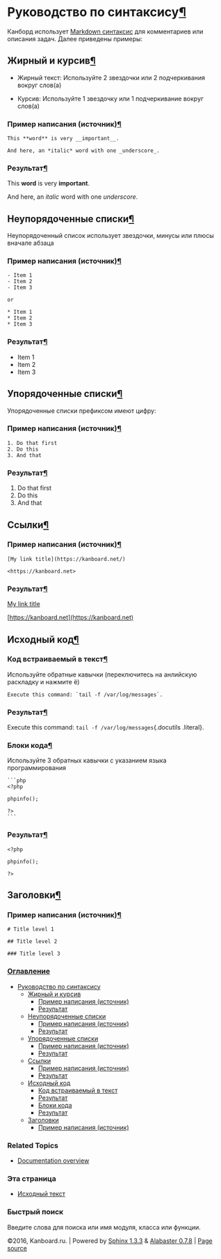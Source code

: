 Руководство по синтаксису[¶](#syntax-guide "Ссылка на этот заголовок")
======================================================================

Канборд использует [Markdown
синтаксис](https://ru.wikipedia.org/wiki/Markdown) для комментариев или
описания задач. Далее приведены примеры:

Жирный и курсив[¶](#bold-and-italic "Ссылка на этот заголовок")
---------------------------------------------------------------

-   Жирный текст: Используйте 2 звездочки или 2 подчеркивания вокруг
    слов(а)

-   Курсив: Используйте 1 звездочку или 1 подчеркивание вокруг слов(а)

### Пример написания (источник)[¶](#source "Ссылка на этот заголовок")

    This **word** is very __important__.

    And here, an *italic* word with one _underscore_.

### Результат[¶](#result "Ссылка на этот заголовок")

This **word** is very **important**.

And here, an *italic* word with one *underscore*.

Неупорядоченные списки[¶](#unordered-lists "Ссылка на этот заголовок")
----------------------------------------------------------------------

Неупорядоченный список использует звездочки, минусы или плюсы вначале
абзаца

### Пример написания (источник)[¶](#id1 "Ссылка на этот заголовок")

    - Item 1
    - Item 2
    - Item 3

    or

    * Item 1
    * Item 2
    * Item 3

### Результат[¶](#id2 "Ссылка на этот заголовок")

-   Item 1
-   Item 2
-   Item 3

Упорядоченные списки[¶](#ordered-lists "Ссылка на этот заголовок")
------------------------------------------------------------------

Упорядоченные списки префиксом имеют цифру:

### Пример написания (источник)[¶](#id3 "Ссылка на этот заголовок")

    1. Do that first
    2. Do this
    3. And that

### Результат[¶](#id4 "Ссылка на этот заголовок")

1.  Do that first
2.  Do this
3.  And that

Ссылки[¶](#links "Ссылка на этот заголовок")
--------------------------------------------

### Пример написания (источник)[¶](#id5 "Ссылка на этот заголовок")

    [My link title](https://kanboard.net/)

    <https://kanboard.net>

### Результат[¶](#id6 "Ссылка на этот заголовок")

[My link title](https://kanboard.net/)

[https://kanboard.net](https://kanboard.net)

Исходный код[¶](#source-code "Ссылка на этот заголовок")
--------------------------------------------------------

### Код встраиваемый в текст[¶](#inline-code "Ссылка на этот заголовок")

Используйте обратные кавычки (переключитесь на анлийскую раскладку и
нажмите ё)

    Execute this command: `tail -f /var/log/messages`.

### Результат[¶](#id7 "Ссылка на этот заголовок")

Execute this command: `tail -f /var/log/messages`{.docutils .literal}.

### Блоки кода[¶](#code-blocks "Ссылка на этот заголовок")

Используйте 3 обратных кавычки с указанием языка программирования

    ```php
    <?php

    phpinfo();

    ?>
    ```

### Результат[¶](#id8 "Ссылка на этот заголовок")

    <?php

    phpinfo();

    ?>

Заголовки[¶](#titles "Ссылка на этот заголовок")
------------------------------------------------

### Пример написания (источник)[¶](#id9 "Ссылка на этот заголовок")

    # Title level 1

    ## Title level 2

    ### Title level 3

### [Оглавление](index.html)

-   [Руководство по синтаксису](#)
    -   [Жирный и курсив](#bold-and-italic)
        -   [Пример написания (источник)](#source)
        -   [Результат](#result)
    -   [Неупорядоченные списки](#unordered-lists)
        -   [Пример написания (источник)](#id1)
        -   [Результат](#id2)
    -   [Упорядоченные списки](#ordered-lists)
        -   [Пример написания (источник)](#id3)
        -   [Результат](#id4)
    -   [Ссылки](#links)
        -   [Пример написания (источник)](#id5)
        -   [Результат](#id6)
    -   [Исходный код](#source-code)
        -   [Код встраиваемый в текст](#inline-code)
        -   [Результат](#id7)
        -   [Блоки кода](#code-blocks)
        -   [Результат](#id8)
    -   [Заголовки](#titles)
        -   [Пример написания (источник)](#id9)

### Related Topics

-   [Documentation overview](index.html)

### Эта страница

-   [Исходный текст](_sources/syntax-guide.txt)

### Быстрый поиск

Введите слова для поиска или имя модуля, класса или функции.

©2016, Kanboard.ru. | Powered by [Sphinx 1.3.3](http://sphinx-doc.org/)
& [Alabaster 0.7.8](https://github.com/bitprophet/alabaster) | [Page
source](_sources/syntax-guide.txt)
